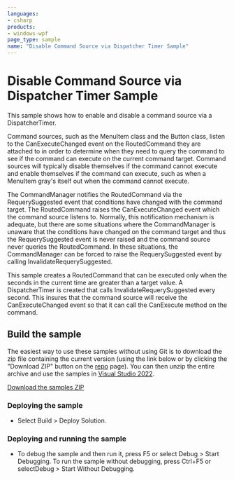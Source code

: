 ```yaml
---
languages:
- csharp
products:
- windows-wpf
page_type: sample
name: "Disable Command Source via Dispatcher Timer Sample"
---
```

# Disable Command Source via Dispatcher Timer Sample
This sample shows how to enable and disable a command source via a DispatcherTimer.

Command sources, such as the MenuItem class and the Button class, listen to the CanExecuteChanged event on the RoutedCommand they are attached to in order to determine when they need to query the command to see if the command can execute on the current command target. Command sources will typically disable themselves if the command cannot execute and enable themselves if the command can execute, such as when a MenuItem gray's itself out when the command cannot execute.

The CommandManager notifies the RoutedCommand via the RequerySuggested event that conditions have changed with the command target. The RoutedCommand raises the CanExecuteChanged event which the command source listens to. Normally, this notification mechanism is adequate, but there are some situations where the CommandManager is unaware that the conditions have changed on the command target and thus the RequerySuggested event is never raised and the command source never queries the RoutedCommand. In these situations, the CommandManager can be forced to raise the RequerySuggested event by calling InvalidateRequerySuggested.

This sample creates a RoutedCommand that can be executed only when the seconds in the current time are greater than a target value. A DispatcherTimer is created that calls InvalidateRequerySuggested every second. This insures that the command source will receive the CanExecuteChanged event so that it can call the CanExecute method on the command.

## Build the sample
The easiest way to use these samples without using Git is to download the zip file containing the current version (using the link below or by clicking the "Download ZIP" button on the [repo](https://github.com/microsoft/WPF-Samples?tab=readme-ov-file) page). You can then unzip the entire archive and use the samples in [Visual Studio 2022](https://www.visualstudio.com/wpf-vs).

[Download the samples ZIP](../../archive/main.zip)

### Deploying the sample
- Select Build > Deploy Solution. 

### Deploying and running the sample
- To debug the sample and then run it, press F5 or select Debug >  Start Debugging. To run the sample without debugging, press Ctrl+F5 or selectDebug > Start Without Debugging. 


